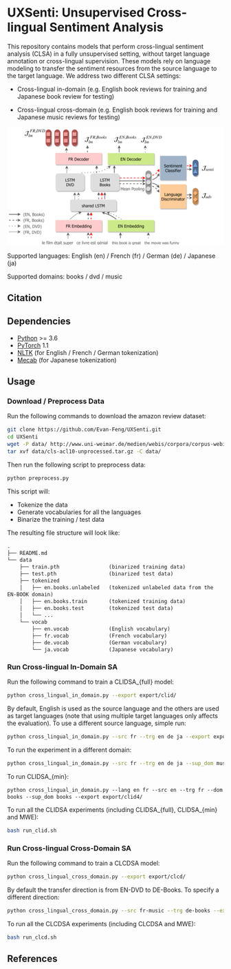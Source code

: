 # UXSenti: Unsupervised Cross-lingual Sentiment Analysis

This repository contains models that perform cross-lingual sentiment analysis (CLSA) in a fully unsupervised setting, without target language annotation or cross-lingual supervision. These models rely on language modeling to transfer the sentiment resources from the source language to the target language. We address two different CLSA settings:
- Cross-lingual in-domain (e.g. English book reviews for training and Japanese book review for testing)

- Cross-lingual cross-domain (e.g. English book reviews for training and Japanese music reviews for testing)

<img src="CLIDSA.png" width="600">

Supported languages: English (en) / French (fr) / German (de) / Japanese (ja)

Supported domains: books / dvd / music

## Citation

## Dependencies

- [Python](<https://www.python.org/>) >= 3.6
- [PyTorch](<https://pytorch.org/>) 1.1
- [NLTK](<https://www.nltk.org/>) (for English / French / German tokenization)
- [Mecab](<https://github.com/SamuraiT/mecab-python3>) (for Japanese tokenization)


## Usage

### Download / Preprocess Data

Run the following commands to download the amazon review dataset:

```bash
git clone https://github.com/Evan-Feng/UXSenti.git
cd UXSenti
wget -P data/ http://www.uni-weimar.de/medien/webis/corpora/corpus-webis-cls-10/cls-acl10-unprocessed.tar.gz
tar xvf data/cls-acl10-unprocessed.tar.gz -C data/
```

Then run the following script to preprocess data:

```bash
python preprocess.py
```

This script will:
- Tokenize the data
- Generate vocabularies for all the languages
- Binarize the training / test data

The resulting file structure will look like:

```
.
├── README.md
└── data
    ├── train.pth                (binarized training data)
    ├── test.pth                 (binarized test data)
    ├── tokenized
    │   ├── en.books.unlabeled   (tokenized unlabeled data from the EN-BOOK domain)
    │   ├── en.books.train       (tokenized training data)
    │   ├── en.books.test        (tokenized test data)
    │   └── ...
    └── vocab
        ├── en.vocab             (English vocabulary)
        ├── fr.vocab             (French vocabulary)
        ├── de.vocab             (German vocabulary)
        └── ja.vocab             (Japanese vocabulary)
```

### Run Cross-lingual In-Domain SA

Run the following command to train a CLIDSA_{full} model:

```bash
python cross_lingual_in_domain.py --export export/clid/
```

By default, English is used as the source language and the others are used as target languages (note that using multiple target languages only affects the evaluation). To use a different source language, simple run:

```bash
python cross_lingual_in_domain.py --src fr --trg en de ja --export export/clid2/
```

To run the experiment in a different domain:

```bash
python cross_lingual_in_domain.py --src fr --trg en de ja --sup_dom music --export export/clid3/
```

To run CLIDSA_{min}:

```
python cross_lingual_in_domain.py --lang en fr --src en --trg fr --dom books --sup_dom books --export export/clid4/
```

To run all the CLIDSA experiments (including CLIDSA_{full}, CLIDSA_{min} and MWE):

```bash
bash run_clid.sh
```

### Run Cross-lingual Cross-Domain SA

Run the following command to train a CLCDSA model:

```bash
python cross_lingual_cross_domain.py --export export/clcd/
```

By default the transfer direction is from EN-DVD to DE-Books. To specify a different direction:

```bash
python cross_lingual_cross_domain.py --src fr-music --trg de-books --export export/clcd2/
```

To run all the CLCDSA experiments (including CLCDSA and MWE):

```bash
bash run_clcd.sh
```

## References

